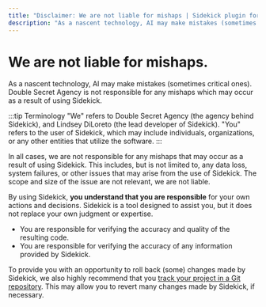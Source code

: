 ```yaml
---
title: "Disclaimer: We are not liable for mishaps | Sidekick plugin for Craft CMS"
description: "As a nascent technology, AI may make mistakes (sometimes critical ones). Double Secret Agency is not responsible for any mishaps which may occur as a result of using Sidekick."
---
```


# We are not liable for mishaps.

As a nascent technology, AI may make mistakes (sometimes critical ones). Double Secret Agency is not responsible for any mishaps which may occur as a result of using Sidekick.

:::tip Terminology
"We" refers to Double Secret Agency (the agency behind Sidekick), and Lindsey DiLoreto (the lead developer of Sidekick). "You" refers to the user of Sidekick, which may include individuals, organizations, or any other entities that utilize the software.
:::

In all cases, we are not responsible for any mishaps that may occur as a result of using Sidekick. This includes, but is not limited to, any data loss, system failures, or other issues that may arise from the use of Sidekick. The scope and size of the issue are not relevant, we are not liable.

By using Sidekick, **you understand that you are responsible** for your own actions and decisions. Sidekick is a tool designed to assist you, but it does not replace your own judgment or expertise.

- You are responsible for verifying the accuracy and quality of the resulting code.
- You are responsible for verifying the accuracy of any information provided by Sidekick.

To provide you with an opportunity to roll back (some) changes made by Sidekick, we also highly recommend that you [track your project in a Git repository](/disclaimers/quality-assurance). This may allow you to revert many changes made by Sidekick, if necessary.
